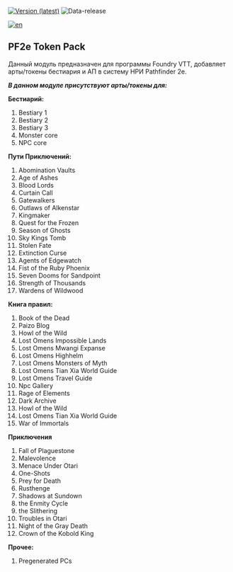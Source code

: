 [![Version (latest)](https://img.shields.io/github/v/release/Metofay/pf2e-token-pack)](https://github.com/Metofay/pf2e-token-pack/releases/latest)
![Data-release](https://img.shields.io/github/release-date/Metofay/pf2e-token-pack)

[![en](https://img.shields.io/badge/lang-en-red.svg)](https://github.com/Metofay/pf2e-token-pack/blob/master/README-en.md)

## PF2e Token Pack
Данный модуль предназначен для программы Foundry VTT, добавляет арты/токены бестиария и АП в систему НРИ Pathfinder 2e.

<b><i>В данном модуле присутствуют арты/токены для:</i></b>

<b>Бестиарий:</b>

1.	Bestiary 1
2.	Bestiary 2
3.	Bestiary 3
4.	Monster core
5.  NPC core

<b>Пути Приключений:</b>

1.	Abomination Vaults
2.	Age of Ashes
3.	Blood Lords
4.  Curtain Call
5.	Gatewalkers
6.	Outlaws of Alkenstar
7.	Kingmaker
8.	Quest for the Frozen
9.	Season of Ghosts
10.	Sky Kings Tomb
11.	Stolen Fate
12.	Extinction Curse
13. Agents of Edgewatch
14. Fist of the Ruby Phoenix
15. Seven Dooms for Sandpoint
16. Strength of Thousands
17. Wardens of Wildwood

<b>Книга правил:</b>

1. Book of the Dead
2. Paizo Blog
3. Howl of the Wild
4. Lost Omens Impossible Lands
5. Lost Omens Mwangi Expanse
6. Lost Omens Highhelm
7. Lost Omens Monsters of Myth
8. Lost Omens Tian Xia World Guide
9. Lost Omens Travel Guide
10. Npc Gallery
11. Rage of Elements
12. Dark Archive
13. Howl of the Wild
14. Lost Omens Tian Xia World Guide
15. War of Immortals

<b>Приключения</b>

1. Fall of Plaguestone
2. Malevolence
3. Menace Under Otari
4. One-Shots
5. Prey for Death
6. Rusthenge
7. Shadows at Sundown
8. the Enmity Cycle
9. the Slithering
10. Troubles in Otari
11. Night of the Gray Death
12. Crown of the Kobold King

<b>Прочее:</b>

1. Pregenerated PCs

